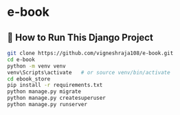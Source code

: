 # e-book

## 🚀 How to Run This Django Project

```bash
git clone https://github.com/vigneshraja108/e-book.git
cd e-book
python -m venv venv
venv\Scripts\activate   # or source venv/bin/activate
cd ebook_store
pip install -r requirements.txt
python manage.py migrate
python manage.py createsuperuser
python manage.py runserver
